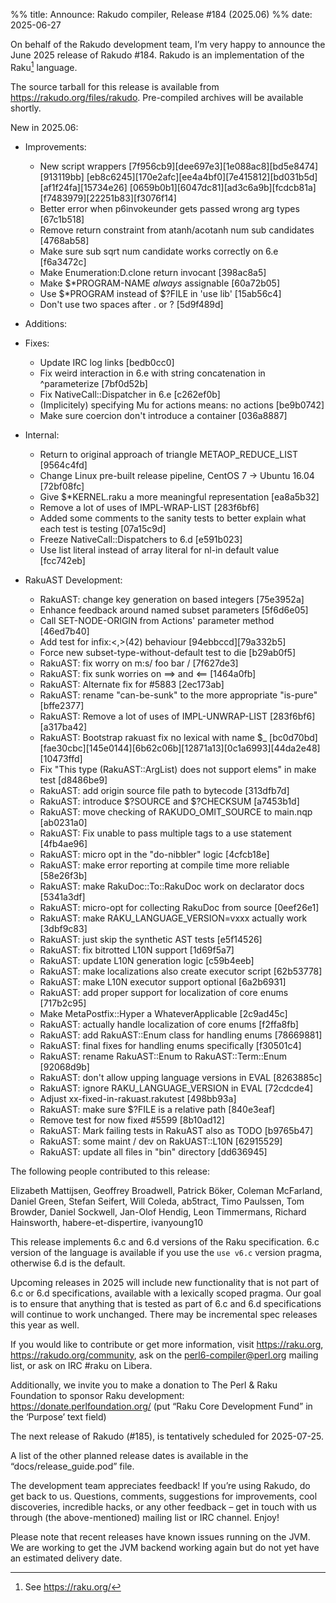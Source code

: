%% title: Announce: Rakudo compiler, Release #184 (2025.06)
%% date: 2025-06-27

On behalf of the Rakudo development team, I’m very happy to announce the
June 2025 release of Rakudo #184. Rakudo is an implementation of
the Raku[^1] language.

The source tarball for this release is available from
<https://rakudo.org/files/rakudo>.
Pre-compiled archives will be available shortly.

New in 2025.06:

+ Improvements:
    + New script wrappers [7f956cb9][dee697e3][1e088ac8][bd5e8474][913119bb]
      [eb8c6245][170e2afc][ee4a4bf0][7e415812][bd031b5d][af1f24fa][15734e26]
      [0659b0b1][6047dc81][ad3c6a9b][fcdcb81a][f7483979][22251b83][f3076f14]
    + Better error when p6invokeunder gets passed wrong arg types [67c1b518]
    + Remove return constraint from atanh/acotanh num sub candidates [4768ab58]
    + Make sure sub sqrt num candidate works correctly on 6.e [f6a3472c]
    + Make Enumeration:D.clone return invocant [398ac8a5]
    + Make $*PROGRAM-NAME *always* assignable [60a72b05]
    + Use $*PROGRAM instead of $?FILE in 'use lib' [15ab56c4]
    + Don't use two spaces after . or ? [5d9f489d]

+ Additions:

+ Fixes:
    + Update IRC log links [bedb0cc0]
    + Fix weird interaction in 6.e with string concatenation in ^parameterize
      [7bf0d52b]
    + Fix NativeCall::Dispatcher in 6.e [c262ef0b]
    + (Implicitely) specifying Mu for actions means: no actions [be9b0742]
    + Make sure coercion don't introduce a container [036a8887]
+ Internal:

    + Return to original approach of triangle METAOP_REDUCE_LIST [9564c4fd]
    + Change Linux pre-built release pipeline, CentOS 7 -> Ubuntu 16.04
      [72bf08fc]
    + Give $*KERNEL.raku a more meaningful representation [ea8a5b32]
    + Remove a lot of uses of IMPL-WRAP-LIST [283f6bf6]
    + Added some comments to the sanity tests to better explain what each test
      is testing [07a15c9d]
    + Freeze NativeCall::Dispatchers to 6.d [e591b023]
    + Use list literal instead of array literal for nl-in default value
      [fcc742eb]

+ RakuAST Development:
    + RakuAST: change key generation on based integers [75e3952a]
    + Enhance feedback around named subset parameters [5f6d6e05]
    + Call SET-NODE-ORIGIN from Actions' parameter method [46ed7b40]
    + Add test for infix:<,>(42) behaviour [94ebbccd][79a332b5]
    + Force new subset-type-without-default test to die [b29ab0f5]
    + RakuAST: fix worry on m:s/ foo bar / [7f627de3]
    + RakuAST: fix sunk worries on ==> and <== [1464a0fb]
    + RakuAST: Alternate fix for #5883 [2ec173ab]
    + RakuAST: rename "can-be-sunk" to the more appropriate "is-pure" [bffe2377]
    + RakuAST: Remove a lot of uses of IMPL-UNWRAP-LIST [283f6bf6][a317ba42]
    + RakuAST: Bootstrap rakuast fix no lexical with name $_ [bc0d70bd]
      [fae30cbc][145e0144][6b62c06b][12871a13][0c1a6993][44da2e48][10473ffd]
    + Fix "This type (RakuAST::ArgList) does not support elems" in make test
      [d8486be9]
    + RakuAST: add origin source file path to bytecode [313dfb7d]
    + RakuAST: introduce $?SOURCE and $?CHECKSUM [a7453b1d]
    + RakuAST: move checking of RAKUDO_OMIT_SOURCE to main.nqp [ab0231a0]
    + RakuAST: Fix unable to pass multiple tags to a use statement [4fb4ae96]
    + RakuAST: micro opt in the "do-nibbler" logic [4cfcb18e]
    + RakuAST: make error reporting at compile time more reliable [58e26f3b]
    + RakuAST: make RakuDoc::To::RakuDoc work on declarator docs [5341a3df]
    + RakuAST: micro-opt for collecting RakuDoc from source [0eef26e1]
    + RakuAST: make RAKU_LANGUAGE_VERSION=vxxx actually work [3dbf9c83]
    + RakuAST: just skip the synthetic AST tests [e5f14526]
    + RakuAST: fix bitrotted L10N support [1d69f5a7]
    + RakuAST: update L10N generation logic [c59b4eeb]
    + RakuAST: make localizations also create executor script [62b53778]
    + RakuAST: make L10N executor support optional [6a2b6931]
    + RakuAST: add proper support for localization of core enums [717b2c95]
    + Make MetaPostfix::Hyper a WhateverApplicable [2c9ad45c]
    + RakuAST: actually handle localization of core enums [f2ffa8fb]
    + RakuAST: add RakuAST::Enum class for handling enums [78669881]
    + RakuAST: final fixes for handling enums specifically [f30501c4]
    + RakuAST: rename RakuAST::Enum to RakuAST::Term::Enum [92068d9b]
    + RakuAST: don't allow upping language versions in EVAL [8263885c]
    + RakuAST: ignore RAKU_LANGUAGE_VERSION in EVAL [72cdcde4]
    + Adjust xx-fixed-in-rakuast.rakutest [498bb93a]
    + RakuAST: make sure $?FILE is a relative path [840e3eaf]
    + Remove test for now fixed #5599 [8b10ad12]
    + RakuAST: Mark failing tests in RakuAST also as TODO [b9765b47]
    + RakuAST: some maint / dev on RakUAST::L10N [62915529]
    + RakuAST: update all files in "bin" directory [dd636945]

The following people contributed to this release:

Elizabeth Mattijsen, Geoffrey Broadwell, Patrick Böker, Coleman McFarland,
Daniel Green, Stefan Seifert, Will Coleda, ab5tract, Timo Paulssen,
Tom Browder, Daniel Sockwell, Jan-Olof Hendig, Leon Timmermans,
Richard Hainsworth, habere-et-dispertire, ivanyoung10

This release implements 6.c and 6.d versions of the Raku specification.
6.c version of the language is available if you use the `use v6.c`
version pragma, otherwise 6.d is the default.

Upcoming releases in 2025 will include new functionality that is not
part of 6.c or 6.d specifications, available with a lexically scoped
pragma. Our goal is to ensure that anything that is tested as part of
6.c and 6.d specifications will continue to work unchanged. There may
be incremental spec releases this year as well.

If you would like to contribute or get more information, visit
<https://raku.org>, <https://rakudo.org/community>, ask on the
<perl6-compiler@perl.org> mailing list, or ask on IRC #raku on Libera.

Additionally, we invite you to make a donation to The Perl & Raku Foundation
to sponsor Raku development: <https://donate.perlfoundation.org/>
(put “Raku Core Development Fund” in the ‘Purpose’ text field)

The next release of Rakudo (#185), is tentatively scheduled for 2025-07-25.

A list of the other planned release dates is available in the
“docs/release_guide.pod” file.

The development team appreciates feedback! If you’re using Rakudo, do
get back to us. Questions, comments, suggestions for improvements, cool
discoveries, incredible hacks, or any other feedback – get in touch with
us through (the above-mentioned) mailing list or IRC channel. Enjoy!

Please note that recent releases have known issues running on the JVM.
We are working to get the JVM backend working again but do not yet have
an estimated delivery date.

[^1]: See <https://raku.org/>
